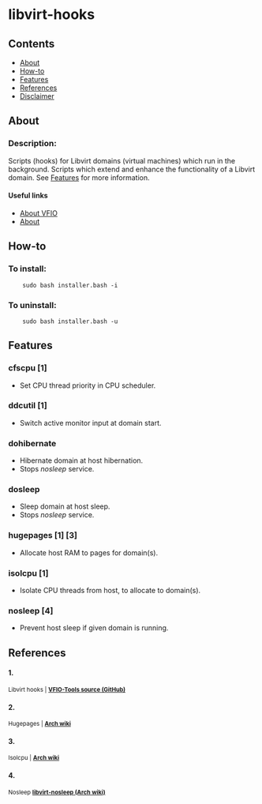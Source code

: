 # libvirt-hooks

## Contents
* [About](#About)
* [How-to](#How-to)
* [Features](#Features)
* [References](#References)
* [Disclaimer](#Disclaimer)

## About
### Description:
Scripts (hooks) for Libvirt domains (virtual machines) which run in the background. Scripts which extend and enhance the functionality of a Libvirt domain. See [Features](#Features) for more information.

#### Useful links
* [About VFIO](https://www.kernel.org/doc/html/latest/driver-api/vfio.html)
* [About](https://libvirt.org/hooks.html)

## How-to
### To install:

        sudo bash installer.bash -i

### To uninstall:

        sudo bash installer.bash -u

## Features
### cfscpu [1]
  * Set CPU thread priority in CPU scheduler.
### ddcutil [1]
  * Switch active monitor input at domain start.
### dohibernate
  * Hibernate domain at host hibernation.
  * Stops *nosleep* service.
### dosleep
  * Sleep domain at host sleep.
  * Stops *nosleep* service.
### hugepages [1] [3]
  * Allocate host RAM to pages for domain(s).
### isolcpu [1]
  * Isolate CPU threads from host, to allocate to domain(s).
### nosleep [4]
  * Prevent host sleep if given domain is running.

## References
#### 1.
<sub>Libvirt hooks | **[VFIO-Tools source (GitHub)](https://github.com/PassthroughPOST/VFIO-Tools)**</sub>

#### 2.
<sub>Hugepages | **[Arch wiki](https://wiki.archlinux.org/title/PCI_passthrough_via_OVMF#Huge_memory_pages)**</sub>

#### 3.
<sub>Isolcpu | **[Arch wiki](https://wiki.archlinux.org/title/PCI_passthrough_via_OVMF#CPU_pinning)**</sub>

#### 4.
<sub>Nosleep **[libvirt-nosleep (Arch wiki)](https://wiki.archlinux.org/title/PCI_passthrough_via_OVMF#Host_lockup_if_Guest_is_left_running_during_sleep)**</sub>